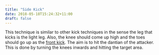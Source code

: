 ```yaml
---
title: "Side Kick"
date: 2018-05-18T15:24:32+11:00
draft: false
---
```



This technique is similar to other kick techniques in the sense the leg that kicks is the light leg. Also, the knee should come up high and the toes should go up as the [front kick](../front). The aim is to hit the dantian of the attacker. This is done by turning the knees inwards and hitting the target area.
